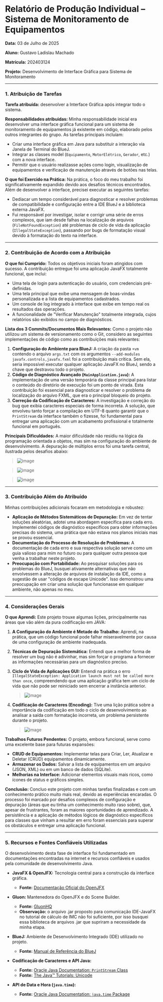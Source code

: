 # Relatório de Produção Individual – Sistema de Monitoramento de Equipamentos

**Data:** 03 de Julho de 2025

**Aluno:** Gustavo Ladislau Machado

**Matrícula:** 202403124

**Projeto:** Desenvolvimento de Interface Gráfica para Sistema de Monitoramento

---

### 1. Atribuição de Tarefas

**Tarefa atribuída:** desenvolver a Interface Gráfica após integrar todo o sistema.

**Responsabilidades atribuidas:**
Minha responsabilidade inicial era desenvolver uma interface gráfica funcional para um sistema de monitoramento de equipamentos já existente em código, elaborado pelos outros integrantes do grupo. As tarefas principais incluíam:
* Criar uma interface gráfica em Java para substituir a interação via Janela de Terminal do BlueJ.
* Integrar as classes model (`Equipamento`, `MotorElétrico`, `Gerador`, etc.) com a nova interface.
* Permitir que o usuário realizasse ações como login, visualização de equipamentos e verificação de manutenção através de botões nas telas.

**O que foi Exercido na Prática:**
Na prática, o foco do meu trabalho foi significativamente expandido devido aos desafios técnicos encontrados. Além de desenvolver a interface, precisei executar as seguintes tarefas:
* Dediacar um tempo considerável para diagnosticar e resolver problemas de compatibilidade e configuração entre a IDE BlueJ e a biblioteca externa JavaFX.
* Fui responsável por investigar, isolar e corrigir uma série de erros complexos, que iam desde falhas na localização de arquivos (`FileNotFoundException`) até problemas de ciclo de vida da aplicação (`IllegalStateException`), passando por bugs de formatação visual devido à formatação do texto na interface.
---

### 2. Contribuição de Acordo com a Atribuição

**O que foi Cumprido:**
Todos os objetivos iniciais foram atingidos com sucesso. A contribuição entregue foi uma aplicação JavaFX totalmente funcional, que inclui:
* Uma tela de login para autenticação do usuário, com credenciais pré-definidas.
* Uma tela principal que exibe uma mensagem de boas-vindas personalizada e a lista de equipamentos cadastrados.
* Um console de log integrado à interface que exibe em tempo real os resultados das operações.
* A funcionalidade de "Verificar Manutenção" totalmente integrada, cujos relatórios são exibidos no campo de diagnósticos.

**Lista dos 3 Commits/Documentos Mais Relevantes:**
Como o projeto não utilizou um sistema de versionamento como o Git, considero as seguintes implementações de código como as contribuições mais relevantes:

1.  **Configuração do Ambiente para BlueJ:** A criação da pasta `+vm` contendo o arquivo `args.txt` com os argumentos `--add-modules javafx.controls,javafx.fxml` foi a contribuição mais crítica. Sem ela, seria impossível executar qualquer aplicação JavaFX no BlueJ, sendo a chave que destravou todo o projeto.
2.  **Código de Diagnóstico Avançado (`MainApplication.java`):** A implementação de uma versão temporária da classe principal para listar o conteúdo do diretório de execução foi um ponto de virada. Esta contribuição foi essencial para diagnosticar e resolver o problema de localização do arquivo FXML, que era o principal bloqueio do projeto.
3.  **Correção da Codificação de Caracteres:** A investigação e correção do bug que exibia caracteres especiais de forma incorreta. A solução, que envolveu tanto forçar a compilação em UTF-8 quanto garantir que o `PrintStream` da interface também o fizesse, foi fundamental para entregar uma aplicação com um acabamento profissional e totalmente funcional em português.

**Principais Dificuldades:**
A maior dificuldade não residiu na lógica da programação orientada a objetos, mas sim na configuração do ambiente de desenvolvimento. A depuração de múltiplos erros foi uma tarefa central, ilustrada pelos desafios abaixo:

>  ![image](https://github.com/user-attachments/assets/e9d36cd6-78d0-4573-ba04-eadd98f7a9e0)


> ![image](https://github.com/user-attachments/assets/f8d552fd-2d47-4061-9d60-0c9a88f104bd)


> ![image](https://github.com/user-attachments/assets/8757cbca-03fd-4cca-8f57-db6a1eb791ed)


---

### 3. Contribuição Além do Atribuído

Minhas contribuições adicionais focaram em metodologia e robustez:

* **Aplicação de Métodos Sistemáticos de Depuração:** Em vez de tentar soluções aleatórias, adotei uma abordagem específica para cada erro. Implementei códigos de diagnóstico específicos para obter informações precisas do sistema, uma prática que não estava nos planos iniciais mas se provou essencial.
* **Documentação do Processo de Resolução de Problemas:** A documentação de cada erro e sua respectiva solução serve como um guia valioso para mim no futuro ou para qualquer outra pessoa que venha a trabalhar neste projeto.
* **Preocupação com Portabilidade:** Ao pesquisar soluções para os problemas do BlueJ, busquei ativamente alternativas que não envolvessem a alteração de arquivos de instalação da IDE, como a sugestão de usar "códigos de escape Unicode". Isso demonstrou uma preocupação em criar uma solução que funcionasse em qualquer ambiente, não apenas no meu.

---

### 4. Considerações Gerais

**O que Aprendi:**
Este projeto trouxe algumas lições, principalmente nas áreas que vão além da pura codificação em JAVA:
1.  **A Configuração do Ambiente é Metade do Trabalho:** Aprendi, na prática, que um código funcional pode falhar miseravelmente por causa de uma configuração de ambiente inadequada.
2.  **Técnicas de Depuração Sistemática:** Entendi que a melhor forma de resolver um bug não é adivinhar, mas sim forçar o programa a fornecer as informações necessárias para um diagnóstico preciso.
3.  **Ciclo de Vida de Aplicações GUI:** Entendi na prática o erro `IllegalStateException: Application launch must not be called more than once`, compreendendo que uma aplicação gráfica tem um ciclo de vida que não pode ser reiniciado sem encerrar a instância anterior.

    > ![image](https://github.com/user-attachments/assets/bead3cb6-08ae-4d91-8ac6-9337a58df76c)


4.  **Codificação de Caracteres (Encoding):** Tive uma lição prática sobre a importância da codificação em todo o ciclo de desenvolvimento ao analisar a saída com formatação incorreta, um problema persistente durante o projeto.

    > ![image](https://github.com/user-attachments/assets/bf6da547-ac2c-4fd9-8779-74225b591bf7)

**Trabalhos Futuros Pendentes:**
O projeto, embora funcional, serve como uma excelente base para futuras expansões:
* **CRUD de Equipamentos:** Implementar telas para Criar, Ler, Atualizar e Deletar (CRUD) equipamentos dinamicamente.
* **Armazenar os Dados:** Salvar a lista de equipamentos em um arquivo (JSON, XML) ou em um banco de dados (SQLite).
* **Melhorias na Interface:** Adicionar elementos visuais mais ricos, como ícones de status e gráficos simples.

**Conclusão:**
Concluo este projeto com minhas tarefas finalizadas e com um conhecimento prático muito mais real, devido as experiências encaradas. O processo foi marcado por desafios complexos de configuração e depuração (áreas que eu tinha um conhecimento muito raso sobre), que, apesar de frustrantes, foram as maiores oportunidades de aprendizado. A persistência e a aplicação de métodos lógicos de diagnóstico específicos para classes que vinham a resultar em erro foram essenciais para superar os obstáculos e entregar uma aplicação funcional.

---

### 5. Recursos e Fontes Confiáveis Utilizadas

O desenvolvimento desta fase de interface foi fundamentado em documentações encontradas na internet e recursos confiáveis e usados pela comunidade de desenvolvimento Java.

* **JavaFX & OpenJFX:** Tecnologia central para a construção da interface gráfica.
    * **Fonte:** [Documentação Oficial do OpenJFX](https://openjfx.io/openjfx-docs/)

* **Gluon:** Mantenedora do OpenJFX e do Scene Builder. 
   * **Fonte:** [GluonHQ](https://gluonhq.com/products/javafx/)
   * **Observação:** o arquivo .jar proposto para comunicação IDE-JavaFX no tutorial de cálculo de IMC não foi suficiente, por isso busquei essa biblioteca de arquivos .jar que supriram a necessidade da minha etapa.

* **BlueJ:** Ambiente de Desenvolvimento Integrado (IDE) utilizado no projeto.
    * **Fonte:** [Manual de Referência do BlueJ](https://www.bluej.org/doc/reference-manual.pdf)

* **Codificação de Caracteres e API Java:**
    * **Fonte:** [Oracle Java Documentation: `PrintStream` Class](https://docs.oracle.com/en/java/javase/17/docs/api/java.base/java/io/PrintStream.html)
    * **Fonte:** [The Java™ Tutorials: Unicode](https://docs.oracle.com/javase/tutorial/i18n/text/unicode.html)

* **API de Data e Hora (`java.time`):**
    * **Fonte:** [Oracle Java Documentation: `java.time` Package](https://docs.oracle.com/en/java/javase/17/docs/api/java.base/java/time/package-summary.html)
